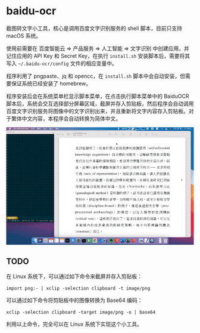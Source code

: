 # baidu-ocr

截图转文字小工具，核心是调用百度文字识别服务的 shell 脚本，目前只支持 macOS 系统。

使用前需要在 百度智能云 => 产品服务 => 人工智能 => 文字识别 中创建应用，并记住应用的 API Key 和 Secret Key，在执行 `install.sh` 安装脚本后，需要将其写入 `~/.baidu-ocr/config` 文件的相应变量中。

程序利用了 pngpaste、jq 和 opencc，在 `install.sh` 脚本中会自动安装，但需要保证系统已经安装了 homebrew。

程序安装后会在系统菜单栏显示脚本菜单，在点击执行脚本菜单中的 BaiduOCR 脚本后，系统会交互选择部分屏幕区域，截屏并存入剪贴板，然后程序会自动调用百度文字识别服务将图像中的文字识别出来，并且重新将文字内容存入剪贴板。对于繁体中文内容，本程序会自动转换为简体中文。

![baidu-ocr](baidu-ocr.gif)

## TODO

在 Linux 系统下，可以通过如下命令来截屏并存入剪贴板：
```
import png:- | xclip -selection clipboard -t image/png
```

可以通过如下命令将剪贴板中的图像转换为 Base64 编码：
```
xclip -selection clipboard -target image/png -o | base64
```
利用以上命令，完全可以在 Linux 系统下实现这个小工具。

